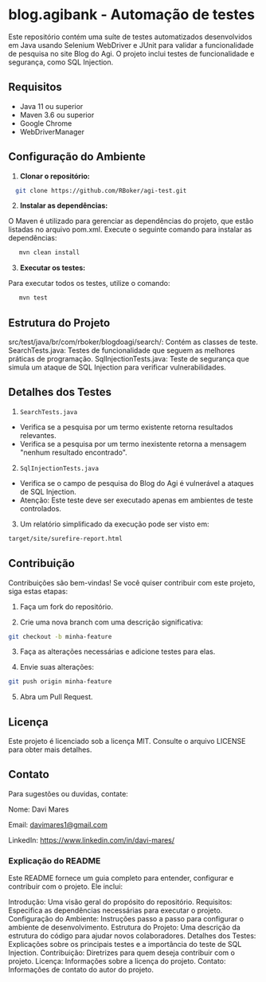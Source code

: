 # blog.agibank - Automação de testes

Este repositório contém uma suíte de testes automatizados desenvolvidos em Java usando Selenium WebDriver e JUnit para validar a funcionalidade de pesquisa no site Blog do Agi. O projeto inclui testes de funcionalidade e segurança, como SQL Injection.

## Requisitos

- Java 11 ou superior
- Maven 3.6 ou superior
- Google Chrome
- WebDriverManager

## Configuração do Ambiente

1. **Clonar o repositório:**

```bash
  git clone https://github.com/RBoker/agi-test.git
```
2. **Instalar as dependências:**

O Maven é utilizado para gerenciar as dependências do projeto, que estão listadas no arquivo pom.xml. Execute o seguinte comando para instalar as dependências:
  
```bash
   mvn clean install
``` 
3. **Executar os testes:**

Para executar todos os testes, utilize o comando:
```bash
   mvn test
```
## Estrutura do Projeto
src/test/java/br/com/rboker/blogdoagi/search/: Contém as classes de teste.
SearchTests.java: Testes de funcionalidade que seguem as melhores práticas de programação.
SqlInjectionTests.java: Teste de segurança que simula um ataque de SQL Injection para verificar vulnerabilidades.

## Detalhes dos Testes
1. `SearchTests.java`

- Verifica se a pesquisa por um termo existente retorna resultados relevantes.
- Verifica se a pesquisa por um termo inexistente retorna a mensagem "nenhum resultado encontrado".

2. `SqlInjectionTests.java`

- Verifica se o campo de pesquisa do Blog do Agi é vulnerável a ataques de SQL Injection.
- Atenção: Este teste deve ser executado apenas em ambientes de teste controlados.


3. Um relatório simplificado da execução pode ser visto em:
````bash
target/site/surefire-report.html
````

## Contribuição
Contribuições são bem-vindas! Se você quiser contribuir com este projeto, siga estas etapas:

1. Faça um fork do repositório.

2. Crie uma nova branch com uma descrição significativa:

````bash
git checkout -b minha-feature
````
3. Faça as alterações necessárias e adicione testes para elas.

4. Envie suas alterações:

````bash
git push origin minha-feature
````
5. Abra um Pull Request.

## Licença
Este projeto é licenciado sob a licença MIT. Consulte o arquivo LICENSE para obter mais detalhes.



## Contato
Para sugestões ou duvidas, contate:

Nome: Davi Mares 

Email: davimares1@gmail.com

LinkedIn: https://www.linkedin.com/in/davi-mares/


### Explicação do README

Este README fornece um guia completo para entender, configurar e contribuir com o projeto. Ele inclui:

Introdução: Uma visão geral do propósito do repositório.
Requisitos: Especifica as dependências necessárias para executar o projeto.
Configuração do Ambiente: Instruções passo a passo para configurar o ambiente de desenvolvimento.
Estrutura do Projeto: Uma descrição da estrutura do código para ajudar novos colaboradores.
Detalhes dos Testes: Explicações sobre os principais testes e a importância do teste de SQL Injection.
Contribuição: Diretrizes para quem deseja contribuir com o projeto.
Licença: Informações sobre a licença do projeto.
Contato: Informações de contato do autor do projeto.
